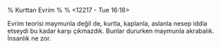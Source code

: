 % Kurttan Evrim
% 
% <12217 - Tue 16:18>

Evrim teorisi maymunla değil de, kurtla, kaplanla, aslanla nesep iddia
etseydi bu kadar karşı çıkmazdık. Bunlar dururken maymunla
akrabalık. İnsanlık ne zor. 

